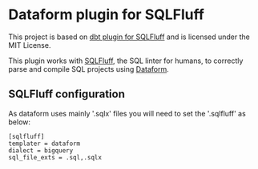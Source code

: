 # Dataform plugin for SQLFluff

This project is based on [dbt plugin for SQLFluff](https://github.com/hiracky16/sqlfluff/blob/main/plugins/sqlfluff-templater-dbt/) and is licensed under the MIT License.

This plugin works with [SQLFluff](https://pypi.org/project/sqlfluff/), the
SQL linter for humans, to correctly parse and compile SQL projects using
[Dataform](https://cloud.google.com/dataform).


## SQLFluff configuration

As dataform uses mainly '.sqlx' files you will need to set the '.sqlfluff' as below:

```
[sqlfluff]
templater = dataform
dialect = bigquery
sql_file_exts = .sql,.sqlx
```